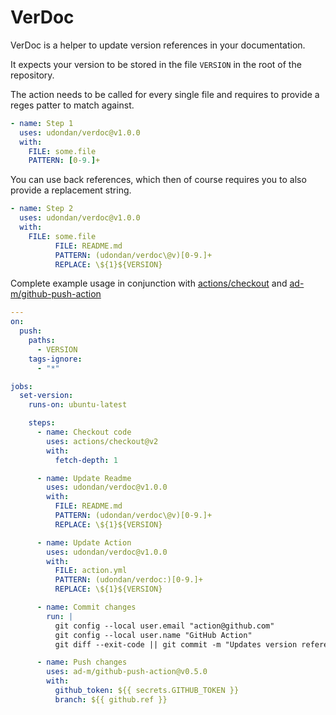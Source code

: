 # VerDoc

VerDoc is a helper to update version references in your documentation.

It expects your version to be stored in the file `VERSION` in the root of the repository.

The action needs to be called for every single file and requires to provide a reges patter to match against.

```yaml
- name: Step 1
  uses: udondan/verdoc@v1.0.0
  with:
    FILE: some.file
    PATTERN: [0-9.]+
```

You can use back references, which then of course requires you to also provide a replacement string.

```yaml
- name: Step 2
  uses: udondan/verdoc@v1.0.0
  with:
    FILE: some.file
          FILE: README.md
          PATTERN: (udondan/verdoc\@v)[0-9.]+
          REPLACE: \${1}${VERSION}
```

Complete example usage in conjunction with [actions/checkout](https://github.com/marketplace/actions/checkout) and [ad-m/github-push-action](https://github.com/marketplace/actions/github-push)

```yaml
---
on:
  push:
    paths:
      - VERSION
    tags-ignore:
      - "*"

jobs:
  set-version:
    runs-on: ubuntu-latest

    steps:
      - name: Checkout code
        uses: actions/checkout@v2
        with:
          fetch-depth: 1

      - name: Update Readme
        uses: udondan/verdoc@v1.0.0
        with:
          FILE: README.md
          PATTERN: (udondan/verdoc\@v)[0-9.]+
          REPLACE: \${1}${VERSION}

      - name: Update Action
        uses: udondan/verdoc@v1.0.0
        with:
          FILE: action.yml
          PATTERN: (udondan/verdoc:)[0-9.]+
          REPLACE: \${1}${VERSION}

      - name: Commit changes
        run: |
          git config --local user.email "action@github.com"
          git config --local user.name "GitHub Action"
          git diff --exit-code || git commit -m "Updates version references" -a

      - name: Push changes
        uses: ad-m/github-push-action@v0.5.0
        with:
          github_token: ${{ secrets.GITHUB_TOKEN }}
          branch: ${{ github.ref }}
```
